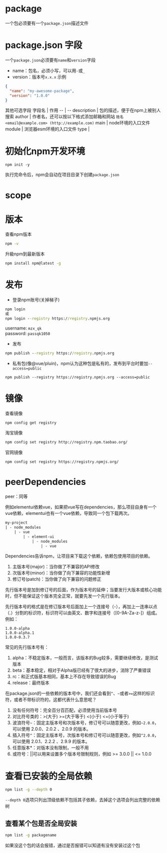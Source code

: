 # package
一个包必须要有一个`package.json`描述文件
# package.json 字段
一个`package.json`必须要有`name`和`version`字段
- name：包名，必须小写，可以用`-`或`_`
- version：版本号`x.x.x`
示例
```json
{
  "name": "my-awesome-package",
  "version": "1.0.0"
}
```
其他可选字段
字段名 | 作用
-- | --
description | 包的描述，便于在npm上被别人搜索
author | 作者名，还可以按以下格式添加邮箱和网站 `姓名 <email@example.com> (http://example.com)`
main | node环境的入口文件 
module | 浏览器esm环境的入口文件 
type |  

# 初始化npm开发环境
```shell
npm init -y
```
执行完命令后，npm会自动在项目目录下创建`package.json`

# scope

# 版本
查看npm版本
```cmd
npm -v
```
升級npm到最新版本
```cmd
npm install npm@latest -g
```

# 发布
- 登录npm账号(关掉梯子)
```cmd
npm login
或
npm login --registry https://registry.npmjs.org
```
username: `mzx_qk`  
password: `passqk1050`  

- 发布
```cmd
npm publish --registry https://registry.npmjs.org
```

- 私有包(像@vue/pluin)，npm认为这种包是私有的，发布到平台时要加`--access=public`

```
npm publish --registry https://registry.npmjs.org --access=public
```



# 镜像

查看镜像

```sh
npm config get registry
```

淘宝镜像

```sh
npm config set registry http://registry.npm.taobao.org/
```

官网镜像

```sh
npm config set registry https://registry.npmjs.org/
```



# peerDependencies

peer：同等

例如elementui依赖vue，如果把vue写在dependencies，那么项目自身有一个vue依赖，elementui也有一个vue依赖，导致同一个包下载两次。

```html
my-project 
| - node_modules    
	| - vue    
		| - element-ui        
			| - node_modules            
				| - vue
```

Dependencies告诉npm，让项目来下载这个依赖，依赖包使用项目的依赖。



1. 主版本号(major)：当你做了不兼容的API修改
2. 次版本号(minor)：当你做了向下兼容的功能性新增
3. 修订号(patch)：当你做了向下兼容的问题修正

先行版本号是加到修订号的后面，作为版本号的延伸；当要发行大版本或核心功能时，但不能保证这个版本完全正常，就要先发一个先行版本。

先行版本号的格式是在修订版本号后面加上一个连接号（-），再加上一连串以点（.）分割的标识符，标识符可以由英文、数字和连接号（[0-9A-Za-z-]）组成。例如：

```text
1.0.0-alpha
1.0.0-alpha.1
1.0.0-0.3.7
```

常见的先行版本号有：

1. alpha：不稳定版本，一般而言，该版本的Bug较多，需要继续修改，是测试版本
2. beta：基本稳定，相对于Alpha版已经有了很大的进步，消除了严重错误
3. rc：和正式版基本相同，基本上不存在导致错误的Bug
4. release：最终版本



在package.json的一些依赖的版本号中，我们还会看到`^`、`~`或者`>=`这样的标识符，或者不带标识符的，这都代表什么意思呢？

1. 没有任何符号：完全百分百匹配，必须使用当前版本号
2. 对比符号类的：>(大于) >=(大于等于) <(小于) <=(小于等于)
3. 波浪符号`~`：固定主版本号和次版本号，修订号可以随意更改，例如`~2.0.0`，可以使用 2.0.0、2.0.2 、2.0.9 的版本。
4. 插入符号`^`：固定主版本号，次版本号和修订号可以随意更改，例如`^2.0.0`，可以使用 2.0.1、2.2.2 、2.9.9 的版本。
5. 任意版本*：对版本没有限制，一般不用
6. 或符号：||可以用来设置多个版本号限制规则，例如 >= 3.0.0 || <= 1.0.0

# 查看已安装的全局依赖

```sh
npm list -g --depth 0
```

`--depth 0`选项只列出顶级依赖不包括其子依赖，去掉这个选项会列出完整的依赖树

## 查看某个包是否全局安装

```sh
npm list -g packagename
```

如果没这个包的话会报错，通过是否报错可以知道有没有安装过这个包
